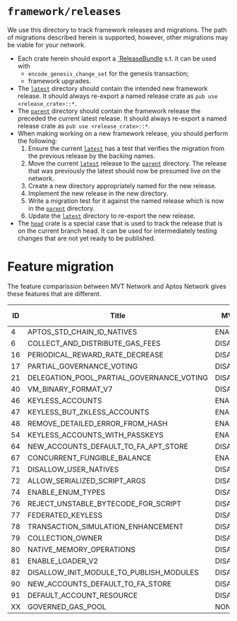 # `framework/releases`
We use this directory to track framework releases and migrations. The path of migrations described herein is supported, however, other migrations may be viable for your network. 

- Each crate herein should export a [`ReleaseBundle](https://github.com/movementlabsxyz/aptos-core/blob/ac9de113a4afec6a26fe587bb92c982532f09d3a/aptos-move/framework/src/release_bundle.rs#L16) s.t. it can be used with 
    - `encode_genesis_change_set` for the genesis transaction;
    - framework upgrades.
- The [`latest`](./latest/) directory should contain the intended new framework release. It should always re-export a named release crate as `pub use <release_crate>::*`.
- The [`parent`](./parent/) directory should contain the framework release the preceded the current latest release. It should always re-export a named release crate as `pub use <release_crate>::*`.
- When making working on a new framework release, you should perform the following:
    1. Ensure the current [`latest`](./latest/) has a test that verifies the migration from the previous release by the backing names.
    2. Move the current [`latest`](./latest/) release to the [`parent`](./parent/) directory. The release that was previously the latest should now be presumed live on the network.
    3. Create a new directory appropriately named for the new release.
    4. Implement the new release in the new directory.
    5. Write a migration test for it against the named release which is now in the [`parent`](./parent/) directory.
    6. Update the [`latest`](./latest/) directory to re-export the new release.
- The [`head`](./head/) crate is a special case that is used to track the release that is on the current branch head. It can be used for intermediately testing changes that are not yet ready to be published.

# Feature migration

The feature comparission between MVT Network and Aptos Network gives these features that are different.

| ID | Title                                      | MVT     | APTOS   | MIGRATED Network |
|----|--------------------------------------------|---------|---------|------------------|
|  4 | APTOS_STD_CHAIN_ID_NATIVES                 | ENABLE  | DISABLE |                  |
|  6 | COLLECT_AND_DISTRIBUTE_GAS_FEES            | DISABLE | DISABLE | ENABLE           |
| 16 | PERIODICAL_REWARD_RATE_DECREASE            | DISABLE | ENABLE  |                  |
| 17 | PARTIAL_GOVERNANCE_VOTING                  | DISABLE | ENABLE  |                  |
| 21 | DELEGATION_POOL_PARTIAL_GOVERNANCE_VOTING  | DISABLE | ENABLE  |                  |
| 40 | VM_BINARY_FORMAT_V7                        | DISABLE | ENABLE  | DISABLE          |
| 46 | KEYLESS_ACCOUNTS                           | ENABLE  | ENABLE  | DISABLE          |
| 47 | KEYLESS_BUT_ZKLESS_ACCOUNTS                | ENABLE  | DISABLE | DISABLE          |
| 48 | REMOVE_DETAILED_ERROR_FROM_HASH            | ENABLE  | DISABLE | DISABLE          |
| 54 | KEYLESS_ACCOUNTS_WITH_PASSKEYS             | ENABLE  | DISABLE | DISABLE          |
| 64 | NEW_ACCOUNTS_DEFAULT_TO_FA_APT_STORE       | DISABLE | ENABLE  |                  |
| 67 | CONCURRENT_FUNGIBLE_BALANCE                | ENABLE  | DISABLE |                  |
| 71 | DISALLOW_USER_NATIVES                      | DISABLE | ENABLE  |                  |
| 72 | ALLOW_SERIALIZED_SCRIPT_ARGS               | DISABLE | ENABLE  |                  |
| 74 | ENABLE_ENUM_TYPES                          | DISABLE | ENABLE  |                  |
| 76 | REJECT_UNSTABLE_BYTECODE_FOR_SCRIPT        | DISABLE | ENABLE  |                  |
| 77 | FEDERATED_KEYLESS                          | DISABLE | ENABLE  |                  |
| 78 | TRANSACTION_SIMULATION_ENHANCEMENT         | DISABLE | ENABLE  |                  |
| 79 | COLLECTION_OWNER                           | DISABLE | ENABLE  |                  |
| 80 | NATIVE_MEMORY_OPERATIONS                   | DISABLE | ENABLE  |                  |
| 81 | ENABLE_LOADER_V2                           | DISABLE | ENABLE  |                  |
| 82 | DISALLOW_INIT_MODULE_TO_PUBLISH_MODULES    | DISABLE | ENABLE  |                  |
| 90 | NEW_ACCOUNTS_DEFAULT_TO_FA_STORE           | DISABLE | ENABLE  |                  |
| 91 | DEFAULT_ACCOUNT_RESOURCE                   | DISABLE | ENABLE  |                  |
| XX | GOVERNED_GAS_POOL                          | NONE    | ENABLE  | REMOVED          |

